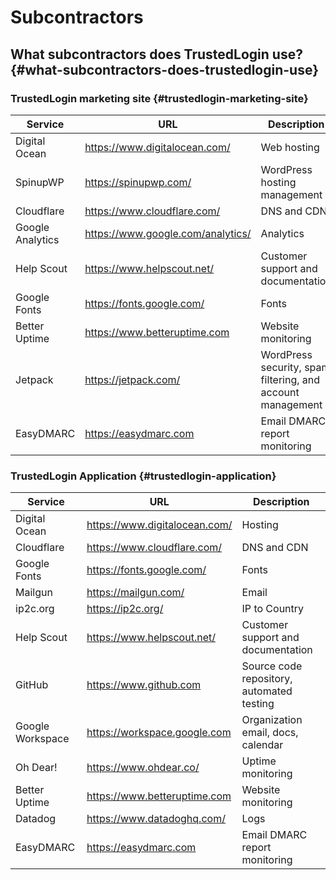 # Subcontractors

## What subcontractors does TrustedLogin use? {#what-subcontractors-does-trustedlogin-use}

### TrustedLogin marketing site {#trustedlogin-marketing-site}

| Service           | URL                               | Description                                                |
|-------------------|-----------------------------------|------------------------------------------------------------|
| Digital Ocean     | https://www.digitalocean.com/     | Web hosting                                                |
| SpinupWP          | https://spinupwp.com/             | WordPress hosting management                               |
| Cloudflare        | https://www.cloudflare.com/       | DNS and CDN                                                |
| Google Analytics  | https://www.google.com/analytics/ | Analytics                                                  |
| Help Scout        | https://www.helpscout.net/        | Customer support and documentation                         |
| Google Fonts      | https://fonts.google.com/         | Fonts                                                      |
| Better Uptime     | https://www.betteruptime.com      | Website monitoring                                         |
| Jetpack           | https://jetpack.com/              | WordPress security, spam filtering, and account management |
| EasyDMARC         | https://easydmarc.com             | Email DMARC report monitoring                              |

### TrustedLogin Application {#trustedlogin-application}

| Service          | URL                            | Description                               |
|------------------|--------------------------------|-------------------------------------------|
| Digital Ocean    | https://www.digitalocean.com/  | Hosting                                   |
| Cloudflare       | https://www.cloudflare.com/    | DNS and CDN                               |
| Google Fonts     | https://fonts.google.com/      | Fonts                                     |
| Mailgun          | https://mailgun.com/           | Email                                     |
| ip2c.org         | https://ip2c.org/              | IP to Country                             |
| Help Scout       | https://www.helpscout.net/     | Customer support and documentation        |
| GitHub           | https://www.github.com         | Source code repository, automated testing |
| Google Workspace | https://workspace.google.com   | Organization email, docs, calendar        |
| Oh Dear!         | https://www.ohdear.co/         | Uptime monitoring                         |
| Better Uptime    | https://www.betteruptime.com   | Website monitoring                        |
| Datadog          | https://www.datadoghq.com/     | Logs                                      |
| EasyDMARC        | https://easydmarc.com          | Email DMARC report monitoring             |
